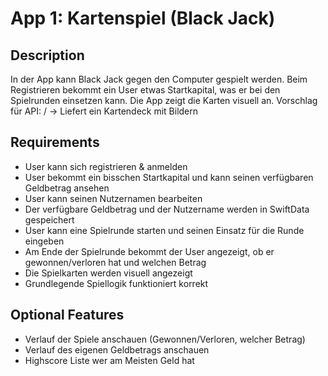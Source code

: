 # App 1: Kartenspiel (Black Jack)

## Description
In der App kann Black Jack gegen den Computer gespielt werden. Beim Registrieren bekommt ein User etwas Startkapital, was er bei den Spielrunden einsetzen kann. Die App zeigt die Karten visuell an.
Vorschlag für API: / → Liefert ein Kartendeck mit Bildern

## Requirements
* User kann sich registrieren & anmelden
* User bekommt ein bisschen Startkapital und kann seinen verfügbaren Geldbetrag ansehen
* User kann seinen Nutzernamen bearbeiten
* Der verfügbare Geldbetrag und der Nutzername werden in SwiftData gespeichert
* User kann eine Spielrunde starten und seinen Einsatz für die Runde eingeben
* Am Ende der Spielrunde bekommt der User angezeigt, ob er gewonnen/verloren hat und welchen Betrag
* Die Spielkarten werden visuell angezeigt
* Grundlegende Spiellogik funktioniert korrekt

## Optional Features
* Verlauf der Spiele anschauen (Gewonnen/Verloren, welcher Betrag)
* Verlauf des eigenen Geldbetrags anschauen
* Highscore Liste wer am Meisten Geld hat